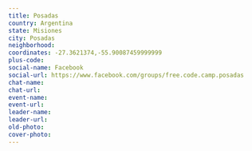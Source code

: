 ```yaml
---
title: Posadas
country: Argentina
state: Misiones
city: Posadas
neighborhood: 
coordinates: -27.3621374,-55.90087459999999
plus-code:
social-name: Facebook
social-url: https://www.facebook.com/groups/free.code.camp.posadas
chat-name:
chat-url:
event-name:
event-url:
leader-name:
leader-url:
old-photo: 
cover-photo:
---
```

